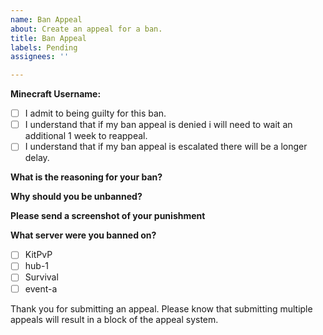 ```yaml
---
name: Ban Appeal
about: Create an appeal for a ban.
title: Ban Appeal
labels: Pending
assignees: ''

---
```


**Minecraft Username:**

- [ ] I admit to being guilty for this ban.
- [ ] I understand that if my ban appeal is denied i will need to wait an additional 1 week to reappeal.
- [ ] I understand that if my ban appeal is escalated there will be a longer delay.

**What is the reasoning for your ban?**


**Why should you be unbanned?**


**Please send a screenshot of your punishment**


**What server were you banned on?**
- [ ] KitPvP
- [ ] hub-1
- [ ] Survival
- [ ] event-a

Thank you for submitting an appeal. Please know that submitting multiple appeals will result in a block of the appeal system.
